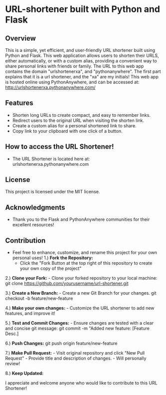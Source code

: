 # URL-shortener built with Python and Flask

## Overview
This is a simple, yet efficient, and user-friendly URL shortener built using Python and Flask. This web application allows users to shorten their URLS, either automatically, or with a custom alias, providing a convenient way to share personal links with friends or family. The URL to this web app contains the domain "urlshortenerxa", and "pythonanywhere". The first part explains that it is a url shortener, and the "xa" are my initials! This web app is hosted online using PythonAnywhere, and can be accessed at:   http://urlshortenerxa.pythonanywhere.com/ 

## Features
  - Shorten long URLs to create compact, and easy to remember links.
  - Redirect users to the original URL when visiting the shorten link.
  - Create a custom alias for a personal shortened link to share.
  - Copy link to your clipboard with one click of a button.

## How to access the URL Shortener!
  - The URL Shortener is located here at: urlshortenerxa.pythonanywhere.com

## License
This project is licensed under the MIT license.

## Acknowledgments
  - Thank you to the Flask and PythonAnywhere communities for their excellent resources!


          
## Contribution
  - Feel free to enhance, customize, and rename this project for your own personal uses!
  1.) **Fork the Repository:**
    - Click the "Fork Button at the top right of this repository to create your own copy of the project"
      
  2.) **Clone your Fork:**
    - Clone your forked repository to your local machine:
      git clone https://github.com/yourusername/url-shortener.git
      
  3.) **Create a New Branch:**
    - Create a new Git Branch for your changes.
      git checkout -b feature/new-feature
      
  4.) **Make your own changes:**
    - Customize the URL shortener to add new features, and improve it!
    
  5.) **Test and Commit Changes:**
    - Ensure changes are tested with a clear and concise git message:
      git commit -m "Added new feature: [Feature Desc.]
      
  6.) **Push Changes:**
      git push origin feature/new-feature
      
  7.) **Make Pull Request:**
      - Visit original repository and click "New Pull Request"
      - Provide title and description of changes.
      - Will personally review!
      
  8.) **Keep Updated:**
  
I appreciate and welcome anyone who would like to contribute to this URL Shortener!
